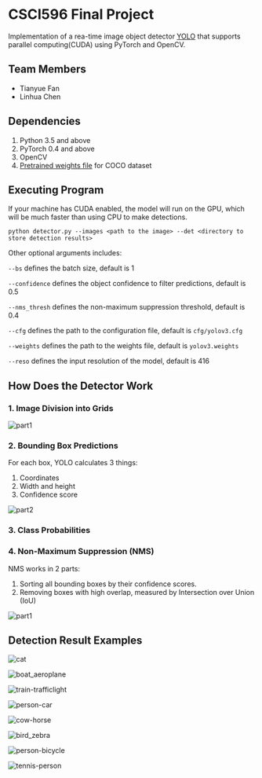 # CSCI596 Final Project

Implementation of a rea-time image object detector [YOLO](https://pjreddie.com/media/files/papers/YOLOv3.pdf) that supports parallel computing(CUDA) using PyTorch and OpenCV.

## Team Members

* Tianyue Fan
* Linhua Chen

## Dependencies

1. Python 3.5 and above
2. PyTorch 0.4 and above
3. OpenCV
4. [Pretrained weights file](https://pjreddie.com/media/files/yolov3.weights) for COCO dataset

## Executing Program

If your machine has CUDA enabled, the model will run on the GPU, which will be much faster than using CPU to make detections.
```
python detector.py --images <path to the image> --det <directory to store detection results>
```
Other optional arguments includes:

`--bs` defines the batch size, default is 1

`--confidence` defines the object confidence to filter predictions, default is 0.5

`--nms_thresh` defines the non-maximum suppression threshold, default is 0.4

`--cfg` defines the path to the configuration file, default is `cfg/yolov3.cfg`

`--weights` defines the path to the weights file, default is `yolov3.weights`

`--reso` defines the input resolution of the model, default is 416

## How Does the Detector Work

### 1. Image Division into Grids

![part1](img/part1.jpg)

### 2. Bounding Box Predictions

For each box, YOLO calculates 3 things:
1. Coordinates
2. Width and height
3. Confidence score

![part2](img/part2.jpg)

### 3. Class Probabilities

### 4. Non-Maximum Suppression (NMS)

NMS works in 2 parts:
1. Sorting all bounding boxes by their confidence scores.
2. Removing boxes with high overlap, measured by Intersection over Union (IoU)

![part1](img/part3.jpg)

## Detection Result Examples

![cat](det/det_cat.jpg)

![boat_aeroplane](det/det_boat-aeroplane.jpg)

![train-trafficlight](det/det_train-trafficlight.jpg)

![person-car](det/det_person-car.jpg)

![cow-horse](det/det_cow-horse.jpg)

![bird_zebra](det/det_bird-zebra.jpg)

![person-bicycle](det/det_person-bicycle.jpg)

![tennis-person](det/det_tennis-person.jpg)
